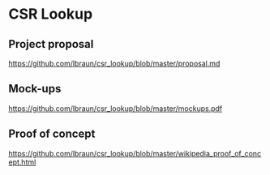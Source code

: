 # CSR Lookup

## Project proposal
https://github.com/lbraun/csr_lookup/blob/master/proposal.md

## Mock-ups
https://github.com/lbraun/csr_lookup/blob/master/mockups.pdf

## Proof of concept
https://github.com/lbraun/csr_lookup/blob/master/wikipedia_proof_of_concept.html
